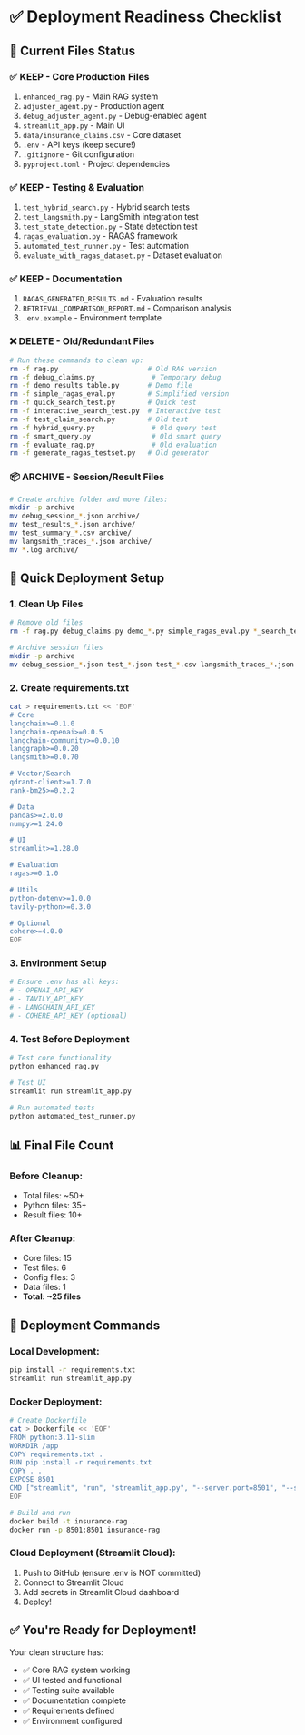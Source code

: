 # ✅ Deployment Readiness Checklist

## 📁 Current Files Status

### ✅ **KEEP - Core Production Files**
1. `enhanced_rag.py` - Main RAG system
2. `adjuster_agent.py` - Production agent
3. `debug_adjuster_agent.py` - Debug-enabled agent
4. `streamlit_app.py` - Main UI
5. `data/insurance_claims.csv` - Core dataset
6. `.env` - API keys (keep secure!)
7. `.gitignore` - Git configuration
8. `pyproject.toml` - Project dependencies

### ✅ **KEEP - Testing & Evaluation**
1. `test_hybrid_search.py` - Hybrid search tests
2. `test_langsmith.py` - LangSmith integration test
3. `test_state_detection.py` - State detection test
4. `ragas_evaluation.py` - RAGAS framework
5. `automated_test_runner.py` - Test automation
6. `evaluate_with_ragas_dataset.py` - Dataset evaluation

### ✅ **KEEP - Documentation**
1. `RAGAS_GENERATED_RESULTS.md` - Evaluation results
2. `RETRIEVAL_COMPARISON_REPORT.md` - Comparison analysis
3. `.env.example` - Environment template

### ❌ **DELETE - Old/Redundant Files**
```bash
# Run these commands to clean up:
rm -f rag.py                      # Old RAG version
rm -f debug_claims.py              # Temporary debug
rm -f demo_results_table.py       # Demo file
rm -f simple_ragas_eval.py        # Simplified version
rm -f quick_search_test.py        # Quick test
rm -f interactive_search_test.py  # Interactive test
rm -f test_claim_search.py        # Old test
rm -f hybrid_query.py              # Old query test
rm -f smart_query.py               # Old smart query
rm -f evaluate_rag.py              # Old evaluation
rm -f generate_ragas_testset.py   # Old generator
```

### 📦 **ARCHIVE - Session/Result Files**
```bash
# Create archive folder and move files:
mkdir -p archive
mv debug_session_*.json archive/
mv test_results_*.json archive/
mv test_summary_*.csv archive/
mv langsmith_traces_*.json archive/
mv *.log archive/
```

## 🚀 Quick Deployment Setup

### 1. Clean Up Files
```bash
# Remove old files
rm -f rag.py debug_claims.py demo_*.py simple_ragas_eval.py *_search_test.py hybrid_query.py smart_query.py evaluate_rag.py generate_ragas_testset.py

# Archive session files
mkdir -p archive
mv debug_session_*.json test_*.json test_*.csv langsmith_traces_*.json *.log archive/ 2>/dev/null
```

### 2. Create requirements.txt
```bash
cat > requirements.txt << 'EOF'
# Core
langchain>=0.1.0
langchain-openai>=0.0.5
langchain-community>=0.0.10
langgraph>=0.0.20
langsmith>=0.0.70

# Vector/Search
qdrant-client>=1.7.0
rank-bm25>=0.2.2

# Data
pandas>=2.0.0
numpy>=1.24.0

# UI
streamlit>=1.28.0

# Evaluation
ragas>=0.1.0

# Utils
python-dotenv>=1.0.0
tavily-python>=0.3.0

# Optional
cohere>=4.0.0
EOF
```

### 3. Environment Setup
```bash
# Ensure .env has all keys:
# - OPENAI_API_KEY
# - TAVILY_API_KEY
# - LANGCHAIN_API_KEY
# - COHERE_API_KEY (optional)
```

### 4. Test Before Deployment
```bash
# Test core functionality
python enhanced_rag.py

# Test UI
streamlit run streamlit_app.py

# Run automated tests
python automated_test_runner.py
```

## 📊 Final File Count

### Before Cleanup:
- Total files: ~50+
- Python files: 35+
- Result files: 10+

### After Cleanup:
- Core files: 15
- Test files: 6
- Config files: 3
- Data files: 1
- **Total: ~25 files**

## 🎯 Deployment Commands

### Local Development:
```bash
pip install -r requirements.txt
streamlit run streamlit_app.py
```

### Docker Deployment:
```bash
# Create Dockerfile
cat > Dockerfile << 'EOF'
FROM python:3.11-slim
WORKDIR /app
COPY requirements.txt .
RUN pip install -r requirements.txt
COPY . .
EXPOSE 8501
CMD ["streamlit", "run", "streamlit_app.py", "--server.port=8501", "--server.address=0.0.0.0"]
EOF

# Build and run
docker build -t insurance-rag .
docker run -p 8501:8501 insurance-rag
```

### Cloud Deployment (Streamlit Cloud):
1. Push to GitHub (ensure .env is NOT committed)
2. Connect to Streamlit Cloud
3. Add secrets in Streamlit Cloud dashboard
4. Deploy!

## ✅ You're Ready for Deployment!

Your clean structure has:
- ✅ Core RAG system working
- ✅ UI tested and functional  
- ✅ Testing suite available
- ✅ Documentation complete
- ✅ Requirements defined
- ✅ Environment configured